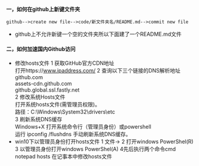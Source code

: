 
#### 一，如何在github上新键文件夹
```html
github-->create new file-->code/新文件夹名/README.md-->commit new file
```
- github上不允许新键一个空的文件夹所以下面建了一个README.md文件

#### 二，如何加速国内Github访问
- 修改hosts文件
1 获取GitHub官方CDN地址<br>
打开https://www.ipaddress.com/
2 查询以下三个链接的DNS解析地址<br>
github.com<br>
assets-cdn.github.com<br>
github.global.ssl.fastly.net<br>
2 修改系统Hosts文件<br>
打开系统hosts文件(需管理员权限)。<br>
路径：C:\Windows\System32\drivers\etc<br>
3 刷新系统DNS缓存<br>
Windows+X 打开系统命令行（管理员身份）或powershell<br>
运行 ipconfig /flushdns 手动刷新系统DNS缓存。<br>
- win10下以管理员身份打开hosts文件
1 文件-> 2 打开windows PowerShel(R) 3 以管理员身份打开windows PowerShel(A) 4先后执行两个命令cmd        notepad hosts 在记事本中修改hosts文件<br>

